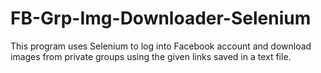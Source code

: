 # FB-Grp-Img-Downloader-Selenium
This program uses Selenium to log into Facebook account and download images from private groups using the given links saved in a text file. 
